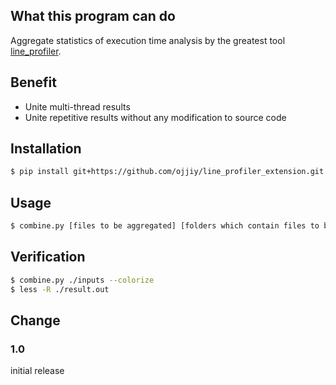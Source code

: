 ## What this program can do
Aggregate statistics of execution time analysis by the greatest tool [line_profiler](https://github.com/rkern/line_profiler).

## Benefit
- Unite multi-thread results
- Unite repetitive results without any modification to source code

## Installation
```bash
$ pip install git+https://github.com/ojjiy/line_profiler_extension.git
```

## Usage
```bash
$ combine.py [files to be aggregated] [folders which contain files to be aggregated] [--color]
```

## Verification
```bash
$ combine.py ./inputs --colorize
$ less -R ./result.out
```

## Change
### 1.0
initial release
